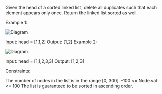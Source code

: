 Given the head of a sorted linked list, delete all duplicates such that each element appears only once. Return the linked list sorted as well.

 

Example 1:


![Diagram](https://assets.leetcode.com/uploads/2021/01/04/list1.jpg)



Input: head = [1,1,2]
Output: [1,2]
Example 2:

![Diagram](https://assets.leetcode.com/uploads/2021/01/04/list2.jpg)


Input: head = [1,1,2,3,3]
Output: [1,2,3]
 

Constraints:

The number of nodes in the list is in the range [0, 300].
-100 <= Node.val <= 100
The list is guaranteed to be sorted in ascending order.
